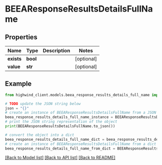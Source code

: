 # BEEAResponseResultsDetailsFullName


## Properties

Name | Type | Description | Notes
------------ | ------------- | ------------- | -------------
**exists** | **bool** |  | [optional] 
**value** | **str** |  | [optional] 

## Example

```python
from highwind_client.models.beea_response_results_details_full_name import BEEAResponseResultsDetailsFullName

# TODO update the JSON string below
json = "{}"
# create an instance of BEEAResponseResultsDetailsFullName from a JSON string
beea_response_results_details_full_name_instance = BEEAResponseResultsDetailsFullName.from_json(json)
# print the JSON string representation of the object
print(BEEAResponseResultsDetailsFullName.to_json())

# convert the object into a dict
beea_response_results_details_full_name_dict = beea_response_results_details_full_name_instance.to_dict()
# create an instance of BEEAResponseResultsDetailsFullName from a dict
beea_response_results_details_full_name_from_dict = BEEAResponseResultsDetailsFullName.from_dict(beea_response_results_details_full_name_dict)
```
[[Back to Model list]](../README.md#documentation-for-models) [[Back to API list]](../README.md#documentation-for-api-endpoints) [[Back to README]](../README.md)


